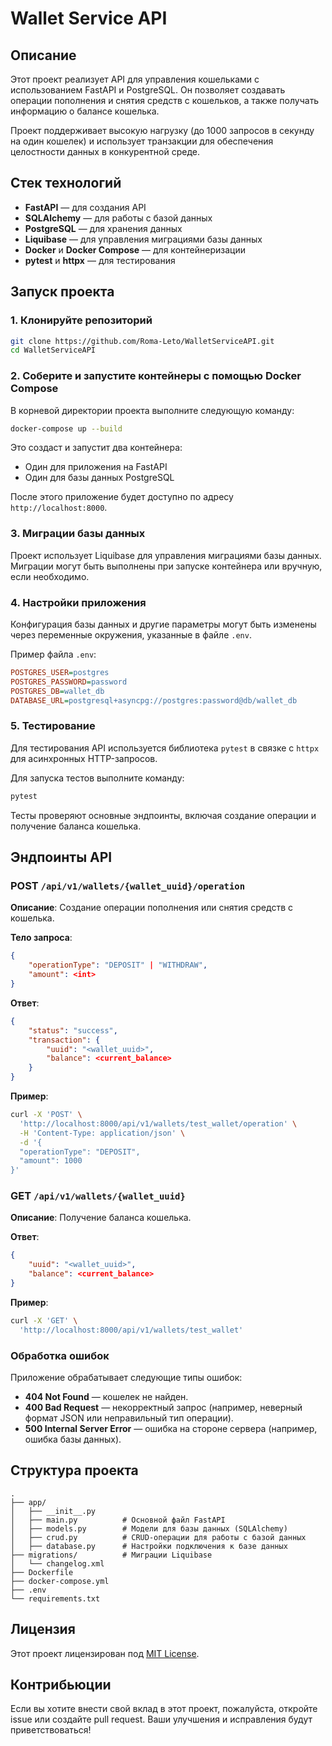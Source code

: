 # Wallet Service API

## Описание

Этот проект реализует API для управления кошельками с использованием FastAPI и PostgreSQL. 
Он позволяет создавать операции пополнения и снятия средств с кошельков, а также получать 
информацию о балансе кошелька.

Проект поддерживает высокую нагрузку (до 1000 запросов в секунду на один кошелек) и 
использует транзакции для обеспечения целостности данных в конкурентной среде.

## Стек технологий

- **FastAPI** — для создания API
- **SQLAlchemy** — для работы с базой данных
- **PostgreSQL** — для хранения данных
- **Liquibase** — для управления миграциями базы данных
- **Docker** и **Docker Compose** — для контейнеризации
- **pytest** и **httpx** — для тестирования

## Запуск проекта

### 1. Клонируйте репозиторий

```bash
git clone https://github.com/Roma-Leto/WalletServiceAPI.git
cd WalletServiceAPI
```

### 2. Соберите и запустите контейнеры с помощью Docker Compose

В корневой директории проекта выполните следующую команду:

```bash
docker-compose up --build
```

Это создаст и запустит два контейнера:
- Один для приложения на FastAPI
- Один для базы данных PostgreSQL

После этого приложение будет доступно по адресу `http://localhost:8000`.

### 3. Миграции базы данных

Проект использует Liquibase для управления миграциями базы данных. Миграции могут быть выполнены при запуске контейнера или вручную, если необходимо.

### 4. Настройки приложения

Конфигурация базы данных и другие параметры могут быть изменены через переменные окружения, указанные в файле `.env`.

Пример файла `.env`:

```ini
POSTGRES_USER=postgres
POSTGRES_PASSWORD=password
POSTGRES_DB=wallet_db
DATABASE_URL=postgresql+asyncpg://postgres:password@db/wallet_db
```

### 5. Тестирование

Для тестирования API используется библиотека `pytest` в связке с `httpx` для асинхронных HTTP-запросов.

Для запуска тестов выполните команду:

```bash
pytest
```

Тесты проверяют основные эндпоинты, включая создание операции и получение баланса кошелька.

## Эндпоинты API

### POST `/api/v1/wallets/{wallet_uuid}/operation`

**Описание**: Создание операции пополнения или снятия средств с кошелька.

**Тело запроса**:

```json
{
    "operationType": "DEPOSIT" | "WITHDRAW",
    "amount": <int>
}
```

**Ответ**:

```json
{
    "status": "success",
    "transaction": {
        "uuid": "<wallet_uuid>",
        "balance": <current_balance>
    }
}
```

**Пример**:

```bash
curl -X 'POST' \
  'http://localhost:8000/api/v1/wallets/test_wallet/operation' \
  -H 'Content-Type: application/json' \
  -d '{
  "operationType": "DEPOSIT",
  "amount": 1000
}'
```

### GET `/api/v1/wallets/{wallet_uuid}`

**Описание**: Получение баланса кошелька.

**Ответ**:

```json
{
    "uuid": "<wallet_uuid>",
    "balance": <current_balance>
}
```

**Пример**:

```bash
curl -X 'GET' \
  'http://localhost:8000/api/v1/wallets/test_wallet'
```

### Обработка ошибок

Приложение обрабатывает следующие типы ошибок:

- **404 Not Found** — кошелек не найден.
- **400 Bad Request** — некорректный запрос (например, неверный формат JSON или 
неправильный тип операции).
- **500 Internal Server Error** — ошибка на стороне сервера (например, ошибка базы данных).

## Структура проекта

```
.
├── app/
│   ├── __init__.py
│   ├── main.py          # Основной файл FastAPI
│   ├── models.py        # Модели для базы данных (SQLAlchemy)
│   ├── crud.py          # CRUD-операции для работы с базой данных
│   ├── database.py      # Настройки подключения к базе данных
├── migrations/          # Миграции Liquibase
│   └── changelog.xml
├── Dockerfile
├── docker-compose.yml
├── .env
└── requirements.txt

```

## Лицензия

Этот проект лицензирован под [MIT License](LICENSE).

## Контрибьюции

Если вы хотите внести свой вклад в этот проект, пожалуйста, откройте issue или создайте 
pull request. Ваши улучшения и исправления будут приветствоваться!